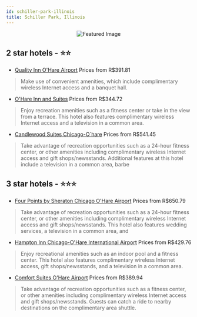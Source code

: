 ```yaml
---
id: schiller-park-illinois
title: Schiller Park, Illinois
---
```


<center><img src="https://i.travelapi.com/hotels/1000000/20000/12700/12621/75d11e5e_z.jpg" alt="Featured Image" /></center>


##  2 star hotels - ⭐️⭐️

-    [Quality Inn O'Hare Airport](https://us.hurb.com/hotels/schiller-park/quality-inn-o-hare-airport-JNP-JP448063?cmp=18055) Prices from R$391.81
   > Make use of convenient amenities, which include complimentary wireless Internet access and a banquet hall.
-    [O'Hare Inn and Suites](https://us.hurb.com/hotels/schiller-park/o-hare-inn-and-suites-JNP-JP350928?cmp=18055) Prices from R$344.72
   > Enjoy recreation amenities such as a fitness center or take in the view from a terrace. This hotel also features complimentary wireless Internet access and a television in a common area.
-    [Candlewood Suites Chicago-O`hare](https://us.hurb.com/hotels/schiller-park/candlewood-suites-chicago-o-hare-JNP-JP061461?cmp=18055) Prices from R$541.45
   > Take advantage of recreation opportunities such as a 24-hour fitness center, or other amenities including complimentary wireless Internet access and gift shops/newsstands. Additional features at this hotel include a television in a common area, barbe

##  3 star hotels - ⭐️⭐️⭐️

-    [Four Points by Sheraton Chicago O'Hare Airport](https://us.hurb.com/hotels/schiller-park/four-points-by-sheraton-chicago-o-hare-airport-JNP-JP169441?cmp=18055) Prices from R$650.79
   > Take advantage of recreation opportunities such as a 24-hour fitness center, or other amenities including complimentary wireless Internet access and gift shops/newsstands. This hotel also features wedding services, a television in a common area, and 
-    [Hampton Inn Chicago-O'Hare International Airport](https://us.hurb.com/hotels/schiller-park/hampton-inn-chicago-o-hare-international-airport-JNP-JP198570?cmp=18055) Prices from R$429.76
   > Enjoy recreational amenities such as an indoor pool and a fitness center. This hotel also features complimentary wireless Internet access, gift shops/newsstands, and a television in a common area.
-    [Comfort Suites O'Hare Airport](https://us.hurb.com/hotels/schiller-park/comfort-suites-o-hare-airport-JNP-JP262920?cmp=18055) Prices from R$389.94
   > Take advantage of recreation opportunities such as a fitness center, or other amenities including complimentary wireless Internet access and gift shops/newsstands. Guests can catch a ride to nearby destinations on the complimentary area shuttle.
